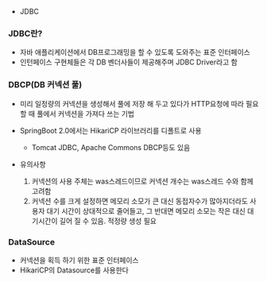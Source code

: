 -   JDBC

### JDBC란?

-   자바 애플리케이션에서 DB프로그래밍을 할 수 있도록 도와주는 표준 인터페이스
-   인턴페이스 구현체들은 각 DB 벤더사들이 제공해주며 JDBC Driver라고 함

### DBCP(DB 커넥션 풀)

-   미리 일정량의 커넥션을 생성해서 풀에 저장 해 두고 있다가 HTTP요청에 따라 필요할 때 풀에서 커넥션을 가져다 쓰는 기법
-   SpringBoot 2.0에서는 HikariCP 라이브러리를 디폴트로 사용

    -   Tomcat JDBC, Apache Commons DBCP등도 있음

-   유의사항
    1. 커넥션의 사용 주체는 was스레드이므로 커넥션 개수는 was스레드 수와 함께 고려함
    2. 커넥션 수를 크게 설정하면 메모리 소모가 큰 대신 동접자수가 많아지더라도 사용자 대기 시간이 상대적으로 줄어들고, 그 반대면 메모리 소모는 작은 대신 대기시간이 길어 질 수 있음. 적정량 생성 필요

### DataSource

-   커넥션을 획득 하기 위한 표준 인터페이스
-   HikariCP의 Datasource를 사용한다
